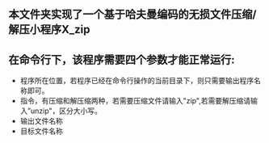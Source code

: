 <!--
 * @Author: Kaixu Chen   Moondok
 * @Date: 2022-04-23 00:04:44
 * @LastEditTime: 2022-04-23 00:07:14
 * @Description: 
-->
## 本文件夹实现了一个基于哈夫曼编码的无损文件压缩/解压小程序X_zip
## 在命令行下，该程序需要四个参数才能正常运行:
+ 程序所在位置，若程序已经在命令行操作的当前目录下，则只需要输出程序名称即可。
+ 指令，有压缩和解压缩两种，若需要压缩文件请输入"zip",若需要解压缩请输入”unzip"，区分大小写。
+ 输出文件名称
+ 目标文件名称